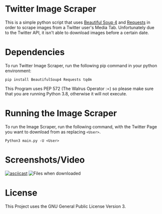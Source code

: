 # Twitter Image Scraper

This is a simple python script that uses [Beautiful Soup 4](https://pypi.org/project/beautifulsoup4/) and [Requests](https://pypi.org/project/requests2/) in order to scrape images from a Twitter user's Media Tab. Unfortunately due to the Twitter API, it isn't able to download images before a certain date.

# Dependencies
To run Twitter Image Scraper, run the following pip command in your python environment:

```pip install BeautifulSoup4 Requests tqdm```

This Program uses PEP 572 (The Walrus Operator :=) so please make sure that you are running Python 3.8, otherwise it will not execute.
# Running the Image Scraper

To run the Image Scraper, run the following command, with the Twitter Page you want to download from as replacing `<User>`.

```Python3 main.py -U <User>```


# Screenshots/Video
[![asciicast](https://asciinema.org/a/WWmTLK4WRygzHdpY2lT67w8en.svg)](https://asciinema.org/a/WWmTLK4WRygzHdpY2lT67w8en)
![Files when downloaded](https://user-images.githubusercontent.com/15014078/68304160-4e601d80-00f9-11ea-8d77-572e9123adfc.png)

# License

This Project uses the GNU General Public License Version 3.
